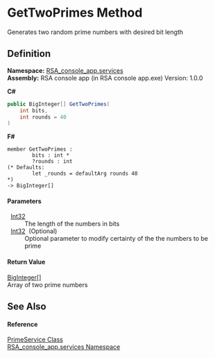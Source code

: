 # GetTwoPrimes Method


Generates two random prime numbers with desired bit length



## Definition
**Namespace:** <a href="e62a6912-ae2b-9956-1793-29f38c459ec4">RSA_console_app.services</a>  
**Assembly:** RSA console app (in RSA console app.exe) Version: 1.0.0

**C#**
``` C#
public BigInteger[] GetTwoPrimes(
	int bits,
	int rounds = 40
)
```
**F#**
``` F#
member GetTwoPrimes : 
        bits : int * 
        ?rounds : int 
(* Defaults:
        let _rounds = defaultArg rounds 40
*)
-> BigInteger[] 
```



#### Parameters
<dl><dt>  <a href="https://learn.microsoft.com/dotnet/api/system.int32" target="_blank" rel="noopener noreferrer">Int32</a></dt><dd>The length of the numbers in bits</dd><dt>  <a href="https://learn.microsoft.com/dotnet/api/system.int32" target="_blank" rel="noopener noreferrer">Int32</a>  (Optional)</dt><dd>Optional parameter to modify certainty of the the numbers to be prime</dd></dl>

#### Return Value
<a href="https://learn.microsoft.com/dotnet/api/system.numerics.biginteger" target="_blank" rel="noopener noreferrer">BigInteger</a>[]  
Array of two prime numbers

## See Also


#### Reference
<a href="f5d89780-faba-1ae3-744e-52de67743f9f">PrimeService Class</a>  
<a href="e62a6912-ae2b-9956-1793-29f38c459ec4">RSA_console_app.services Namespace</a>  
